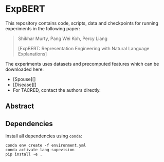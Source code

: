 # ExpBERT

This repository contains code, scripts, data and checkpoints for running experiments in the following paper:
> Shikhar Murty, Pang Wei Koh, Percy Liang
>
> [ExpBERT: Representation Engineering with Natural Language Explanations]

The experiments uses datasets and precomputed features which can be downloaded here:
- [Spouse][]
- [Disease][]
- For TACRED, contact the authors directly.

## Abstract

## Dependencies

Install all dependencies using `conda`:
```
conda env create -f environment.yml
conda activate lang-supevision
pip install -e .
```


